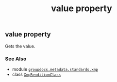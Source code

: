 ﻿---
title: value property
second_title: GroupDocs.Metadata for Python via .NET API References
description: 
type: docs
url: /python-net/groupdocs.metadata.standards.xmp/xmprenditionclass/value/
is_root: false
weight: 130
---

## value property


Gets the value.

### See Also
* module [`groupdocs.metadata.standards.xmp`](../../)
* class [`XmpRenditionClass`](/metadata/python-net/groupdocs.metadata.standards.xmp/xmprenditionclass)
